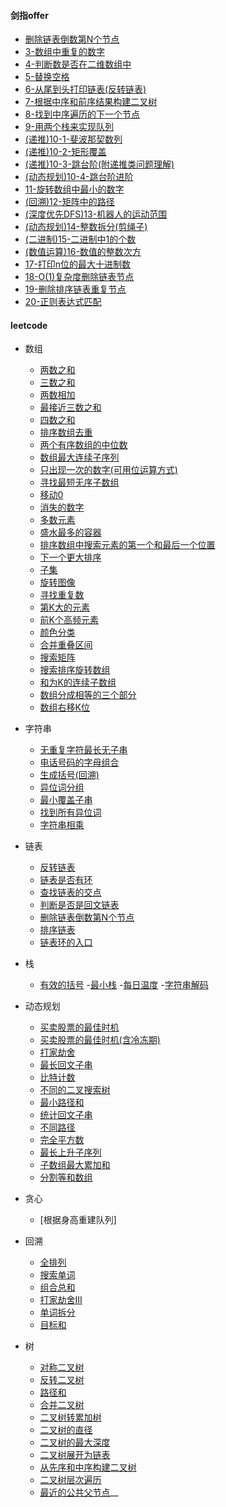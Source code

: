 


#### 剑指offer

- [删除链表倒数第N个节点](src/main/java/com/haobin/offer/DeleteLastNNode.java)
- [3-数组中重复的数字](src/main/java/com/haobin/offer/DuplicateNumInArray.java)
- [4-判断数是否在二维数组中](src/main/java/com/haobin/offer/NumInDimensionalArray.java)
- [5-替换空格](src/main/java/com/haobin/offer/ReplaceSpace.java)
- [6-从尾到头打印链表(反转链表)](src/main/java/com/haobin/offer/PrintListFromTailToHead.java)
- [7-根据中序和前序结果构建二叉树](src/main/java/com/haobin/offer/RebuildBinaryTree.java)
- [8-找到中序遍历的下一个节点](src/main/java/com/haobin/offer/BinaryTreeNextNode.java)
- [9-用两个栈来实现队列](src/main/java/com/haobin/offer/TwoStackPlaceQueue.java)
- [(递推)10-1-斐波那契数列](src/main/java/com/haobin/offer/Fibonacci.java)
- [(递推)10-2-矩形覆盖](src/main/java/com/haobin/offer/RectCover.java)
- [(递推)10-3-跳台阶(附递推类问题理解)](src/main/java/com/haobin/offer/JumpFloor.java)
- [(动态规划)10-4-跳台阶进阶](src/main/java/com/haobin/offer/JumpFloorII.java)
- [11-旋转数组中最小的数字](src/main/java/com/haobin/offer/MinNumInRotateArray.java)
- [(回溯)12-矩阵中的路径](src/main/java/com/haobin/offer/HasPathInRect.java)
- [(深度优先DFS)13-机器人的运动范围](src/main/java/com/haobin/offer/RobotMove.java)
- [(动态规划)14-整数拆分(剪绳子)](src/main/java/com/haobin/offer/IntegerBreaker.java)
- [(二进制)15-二进制中1的个数](src/main/java/com/haobin/offer/NumberOfOne.java)
- [(数值运算)16-数值的整数次方](src/main/java/com/haobin/offer/Power.java)
- [17-打印n位的最大十进制数](src/main/java/com/haobin/offer/PrintOneToMaxOfN.java)
- [18-O(1)复杂度删除链表节点](src/main/java/com/haobin/offer/PrintOneToMaxOfN.java)
- [19-删除排序链表重复节点](src/main/java/com/haobin/offer/PrintOneToMaxOfN.java)
- [20-正则表达式匹配](src/main/java/com/haobin/offer/RegexMatch.java)

#### leetcode

- 数组
    - [两数之和](src/main/java/com/haobin/leetcode/arrays/TwoSum.java)
    - [三数之和](src/main/java/com/haobin/leetcode/arrays/ThreeSum.java)
    - [两数相加](src/main/java/com/haobin/leetcode/arrays/TwoAdd.java)
    - [最接近三数之和](src/main/java/com/haobin/leetcode/arrays/ThreeSumClosest.java)
    - [四数之和](src/main/java/com/haobin/leetcode/arrays/FourSum.java)
    - [排序数组去重](src/main/java/com/haobin/leetcode/arrays/RemoveDuplicates.java)
    - [两个有序数组的中位数](src/main/java/com/haobin/leetcode/arrays/FindMedianSortedArray.java)
    - [数组最大连续子序列](src/main/java/com/haobin/leetcode/arrays/MaxSubArray.java)
    - [只出现一次的数字(可用位运算方式)](src/main/java/com/haobin/leetcode/arrays/MaxSubArray.java)
    - [寻找最短无序子数组](src/main/java/com/haobin/leetcode/arrays/FindUnsortedSubArray.java)
    - [移动0](src/main/java/com/haobin/leetcode/arrays/MoveZeroes.java)
    - [消失的数字](src/main/java/com/haobin/leetcode/arrays/FindDisappearedNumbers.java)
    - [多数元素](src/main/java/com/haobin/leetcode/arrays/MajorElement.java)
    - [盛水最多的容器](src/main/java/com/haobin/leetcode/arrays/MaxArea.java)
    - [排序数组中搜索元素的第一个和最后一个位置](src/main/java/com/haobin/leetcode/arrays/SearchRange.java)
    - [下一个更大排序](src/main/java/com/haobin/leetcode/arrays/NextPermutation.java)
    - [子集](src/main/java/com/haobin/leetcode/arrays/SubSet.java)
    - [旋转图像](src/main/java/com/haobin/leetcode/arrays/RotatePicture.java)
    - [寻找重复数](src/main/java/com/haobin/leetcode/arrays/FindDuplicate.java)
    - [第K大的元素](src/main/java/com/haobin/leetcode/arrays/FindKthLargest.java)
    - [前K个高频元素](src/main/java/com/haobin/leetcode/arrays/TopKFrequent.java)
    - [颜色分类](src/main/java/com/haobin/leetcode/arrays/SortColor.java)
    - [合并重叠区间](src/main/java/com/haobin/leetcode/arrays/MergeIntervals.java)
    - [搜索矩阵](src/main/java/com/haobin/leetcode/arrays/SearchMatrix.java)
    - [搜索排序旋转数组](src/main/java/com/haobin/leetcode/arrays/SearchRotation.java)
    - [和为K的连续子数组](src/main/java/com/haobin/leetcode/arrays/SubArraySumK.java)
    - [数组分成相等的三个部分](src/main/java/com/haobin/leetcode/arrays/ThreePartsSumEquals.java)
    - [数组右移K位](src/main/java/com/haobin/leetcode/arrays/Rotate.java)
- 字符串
    - [无重复字符最长无子串](src/main/java/com/haobin/leetcode/string/LongestSubString.java)
    - [电话号码的字母组合](src/main/java/com/haobin/leetcode/string/LongestSubString.java)
    - [生成括号(回溯)](src/main/java/com/haobin/leetcode/string/GenerateParenthesis.java)
    - [异位词分组](src/main/java/com/haobin/leetcode/string/GroupAnagrams.java)
    - [最小覆盖子串](src/main/java/com/haobin/leetcode/string/MinWindow.java)
    - [找到所有异位词](src/main/java/com/haobin/leetcode/string/FindAnagrams.java)
    - [字符串相乘](src/main/java/com/haobin/leetcode/string/Multiply.java)
- 链表
    - [反转链表](src/main/java/com/haobin/leetcode/linkedlist/ReverseList.java)
    - [链表是否有环](src/main/java/com/haobin/leetcode/linkedlist/HasCycle.java)
    - [查找链表的交点](src/main/java/com/haobin/leetcode/linkedlist/GetInterSectionNode.java)
    - [判断是否是回文链表](src/main/java/com/haobin/leetcode/linkedlist/PalindromeLinkedList.java)
    - [删除链表倒数第N个节点](src/main/java/com/haobin/leetcode/linkedlist/RemoveNthFromEnd.java)
    - [排序链表](src/main/java/com/haobin/leetcode/linkedlist/SortList.java)
    - [链表环的入口](src/main/java/com/haobin/leetcode/linkedlist/DetectCycle.java)
- 栈
    - [有效的括号](/src/main/java/com/haobin/leetcode/stack/ValidBrackets.java)
      -[最小栈](/src/main/java/com/haobin/leetcode/stack/MinStack.java)
      -[每日温度](/src/main/java/com/haobin/leetcode/stack/DailyTemperature.java)
      -[字符串解码](/src/main/java/com/haobin/leetcode/stack/DecodeString.java)
- 动态规划
    - [买卖股票的最佳时机](src/main/java/com/haobin/leetcode/dp/MaxProfit.java)
    - [买卖股票的最佳时机(含冷冻期)](src/main/java/com/haobin/leetcode/dp/MaxProfitII.java)
    - [打家劫舍](src/main/java/com/haobin/leetcode/dp/Rob.java)
    - [最长回文子串](src/main/java/com/haobin/leetcode/dp/LongestSubPalindrome.java)
    - [比特计数](src/main/java/com/haobin/leetcode/dp/CountBits.java)
    - [不同的二叉搜索树](src/main/java/com/haobin/leetcode/dp/NumTrees.java)
    - [最小路径和](src/main/java/com/haobin/leetcode/dp/MiniPathSum.java)
    - [统计回文子串](src/main/java/com/haobin/leetcode/dp/CountPalindromeSubString.java)
    - [不同路径](src/main/java/com/haobin/leetcode/dp/UniquePath.java)
    - [完全平方数](src/main/java/com/haobin/leetcode/dp/NumSquares.java)
    - [最长上升子序列](src/main/java/com/haobin/leetcode/dp/LongestSubArray.java)
    - [子数组最大累加和](src/main/java/com/haobin/leetcode/dp/MaxSubArray.java)
    - [分割等和数组](src/main/java/com/haobin/leetcode/dp/CanPartition.java)
- 贪心
    - [根据身高重建队列]
- 回溯
    - [全排列](src/main/java/com/haobin/leetcode/dfs/Permute.java)
    - [搜索单词](src/main/java/com/haobin/leetcode/dfs/SearchWord.java)
    - [组合总和](src/main/java/com/haobin/leetcode/dfs/CombinationSum.java)
    - [打家劫舍III](src/main/java/com/haobin/leetcode/dfs/RobII.java)
    - [单词拆分](src/main/java/com/haobin/leetcode/string/WordBreak.java)
    - [目标和](src/main/java/com/haobin/leetcode/dp/FindTargetSum.java)


- 树
    - [对称二叉树](/src/main/java/com/haobin/leetcode/tree/SymmetricBinaryTree.java)
    - [反转二叉树](/src/main/java/com/haobin/leetcode/tree/InvertBinaryTree.java)
    - [路径和](/src/main/java/com/haobin/leetcode/tree/PathSum.java)
    - [合并二叉树](/src/main/java/com/haobin/leetcode/tree/MergeBinaryTree.java)
    - [二叉树转累加树](/src/main/java/com/haobin/leetcode/tree/CovertBst.java)
    - [二叉树的直径](/src/main/java/com/haobin/leetcode/tree/DiameterOfBinaryTree.java)
    - [二叉树的最大深度](/src/main/java/com/haobin/leetcode/tree/BinaryTreeMaxDepth.java)
    - [二叉树展开为链表](/src/main/java/com/haobin/leetcode/tree/Flatten.java)
    - [从先序和中序构建二叉树](/src/main/java/com/haobin/leetcode/tree/BuildTree.java)
    - [二叉树层次遍历](/src/main/java/com/haobin/leetcode/tree/LevelOrder.java)
    - [最近的公共父节点](/src/main/java/com/haobin/leetcode/tree/LowestCommonAncestor.java)__